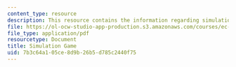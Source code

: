 ```yaml
---
content_type: resource
description: This resource contains the information regarding simulation game.
file: https://ol-ocw-studio-app-production.s3.amazonaws.com/courses/ec-710-d-lab-medical-technologies-for-the-developing-world-spring-2010/7b3c64a105ce8d9b26b5d785c2440f75_MITEC_710S10_simlgame.pdf
file_type: application/pdf
resourcetype: Document
title: Simulation Game
uid: 7b3c64a1-05ce-8d9b-26b5-d785c2440f75
---
```

